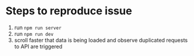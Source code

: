 # Steps to reproduce issue

1. run `npm run server`
2. run `npm run dev`
3. scroll faster that data is being loaded and observe duplicated requests to API are triggered

